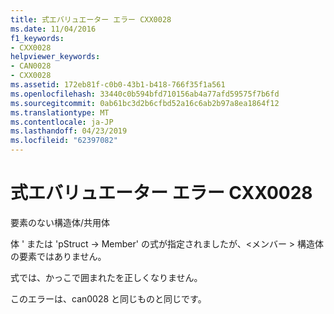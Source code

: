 ```yaml
---
title: 式エバリュエーター エラー CXX0028
ms.date: 11/04/2016
f1_keywords:
- CXX0028
helpviewer_keywords:
- CAN0028
- CXX0028
ms.assetid: 172eb81f-c0b0-43b1-b418-766f35f1a561
ms.openlocfilehash: 33440c0b594bfd710156ab4a77afd59575f7b6fd
ms.sourcegitcommit: 0ab61bc3d2b6cfbd52a16c6ab2b97a8ea1864f12
ms.translationtype: MT
ms.contentlocale: ja-JP
ms.lasthandoff: 04/23/2019
ms.locfileid: "62397082"
---
```

# <a name="expression-evaluator-error-cxx0028"></a>式エバリュエーター エラー CXX0028

要素のない構造体/共用体

体 ' または 'pStruct -> Member' の式が指定されましたが、\<メンバー > 構造体の要素ではありません。

式では、かっこで囲まれたを正しくなりません。

このエラーは、can0028 と同じものと同じです。